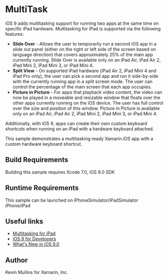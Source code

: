 MultiTask
=========

iOS 9 adds multitasking support for running two apps at the same time on specific iPad hardware. Multitasking for iPad is supported via the following features:

* **Slide Over** - Allows the user to temporarily run a second iOS app in a slide out panel (either on the right or left side of the screen based on language direction) that covers approximately 25% of the main app currently running. Slide Over is available only on an iPad Air, iPad Air 2, iPad Mini 2, iPad Mini 3, or iPad Mini 4.
* **Split View** - On supported iPad hardware (iPad Air 2, iPad Mini 4 and iPad Pro only), the user can pick a second app and run it side-by-side with the currently running app in a split screen mode. The user can control the percentage of the main screen that each app occupies.
* **Picture in Picture** - For apps that playback video content, the video can now be played in a moveable and resizable window that floats over the other apps currently running on the iOS device. The user has full control over the size and position of this window. Picture in Picture is available only on an iPad Air, iPad Air 2, iPad Mini 2, iPad Mini 3, or iPad Mini 4.

Additionally, with iOS 9, apps can create their own custom keyboard shortcuts when running on an iPad with a hardware keyboard attached.

This sample demonstrates a multitasking ready Xamarin.iOS app with a custom hardware keyboard shortcut.

Build Requirements
------------------

Building this sample requires Xcode 7.0, iOS 9.0 SDK


Runtime Requirements
------------------

This sample can be launched on iPhoneSimulator/iPadSimulator iPhone/iPad

Useful links
-------------

* [Multitasking for iPad](http://developer.xamarin.com/guides/ios/platform_features/introduction_to_ios9/multitasking/)
* [iOS 9 for Developers](https://developer.apple.com/ios/pre-release/)
* [What's New in iOS 9.0](https://developer.apple.com/library/prerelease/ios/releasenotes/General/WhatsNewIniOS/Articles/iOS9.html)

Author
------

Kevin Mullins for Xamarin, Inc.


